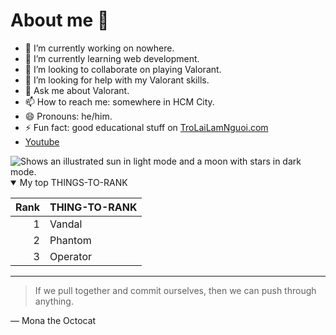 # About me 🧌

<!--
**levanvux/levanvux** is a ✨ _special_ ✨ repository because its `README.md` (this file) appears on your GitHub profile.

Here are some ideas to get you started: 
-->

- 🔭 I’m currently working on nowhere.
- 🌱 I’m currently learning web development.
- 👯 I’m looking to collaborate on playing Valorant.
- 🤔 I’m looking for help with my Valorant skills.
- 💬 Ask me about Valorant.
- 📫 How to reach me: somewhere in HCM City.
- 😄 Pronouns: he/him.
- ⚡ Fun fact: good educational stuff on [TroLaiLamNguoi.com](https://trolailamnguoi.com)
- [Youtube](https://www.youtube.com/watch?v=_sOKkON_UnQ)
<picture>
  <source media="(prefers-color-scheme: dark)" srcset="https://user-images.githubusercontent.com/25423296/163456776-7f95b81a-f1ed-45f7-b7ab-8fa810d529fa.png">
  <source media="(prefers-color-scheme: light)" srcset="https://user-images.githubusercontent.com/25423296/163456779-a8556205-d0a5-45e2-ac17-42d089e3c3f8.png">
  <img alt="Shows an illustrated sun in light mode and a moon with stars in dark mode." src="https://user-images.githubusercontent.com/25423296/163456779-a8556205-d0a5-45e2-ac17-42d089e3c3f8.png">
</picture>

<details open>
<summary>My top THINGS-TO-RANK</summary>

| Rank | THING-TO-RANK |
|-----:|---------------|
|     1|        Vandal       |
|     2|         Phantom      |
|     3|          Operator     |

</details>


---
> If we pull together and commit ourselves, then we can push through anything.

— Mona the Octocat

